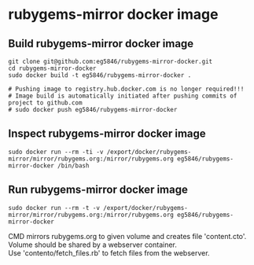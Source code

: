 # rubygems-mirror docker image

## Build rubygems-mirror docker image
```
git clone git@github.com:eg5846/rubygems-mirror-docker.git
cd rubygems-mirror-docker
sudo docker build -t eg5846/rubygems-mirror-docker .

# Pushing image to registry.hub.docker.com is no longer required!!!
# Image build is automatically initiated after pushing commits of project to github.com
# sudo docker push eg5846/rubygems-mirror-docker
```

## Inspect rubygems-mirror docker image
```
sudo docker run --rm -ti -v /export/docker/rubygems-mirror/mirror/rubygems.org:/mirror/rubygems.org eg5846/rubygems-mirror-docker /bin/bash
```

## Run rubygems-mirror docker image
```
sudo docker run --rm -t -v /export/docker/rubygems-mirror/mirror/rubygems.org:/mirror/rubygems.org eg5846/rubygems-mirror-docker
```
CMD mirrors rubygems.org to given volume and creates file 'content.cto'.  
Volume should be shared by a webserver container.  
Use 'contento/fetch_files.rb' to fetch files from the webserver.
